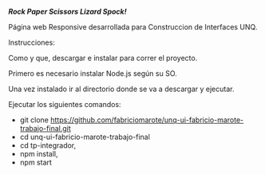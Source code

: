 ***Rock Paper Scissors Lizard Spock!***

Página web Responsive desarrollada para Construccion de Interfaces UNQ.

Instrucciones:

Como y que, descargar e instalar para correr el proyecto.

Primero es necesario instalar Node.js según su SO.

Una vez instalado ir al directorio donde se va a descargar y ejecutar.

Ejecutar los siguientes comandos:

* git clone https://github.com/fabriciomarote/unq-ui-fabricio-marote-trabajo-final.git
* cd unq-ui-fabricio-marote-trabajo-final
* cd tp-integrador,
* npm install,
* npm start
